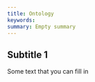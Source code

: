 ```yaml
---
title: Ontology
keywords:
summary: Empty summary
---
```


## Subtitle 1

Some text that you can fill in
